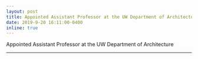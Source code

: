 ```yaml
---
layout: post
title: Appointed Assistant Professor at the UW Department of Architecture
date: 2019-9-20 16:11:00-0400
inline: true
---
```



Appointed Assistant Professor at the UW Department of Architecture


***

